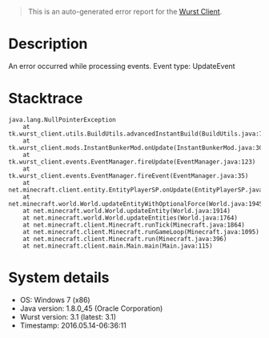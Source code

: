 > This is an auto-generated error report for the [Wurst Client](https://www.wurst-client.tk).

# Description
An error occurred while processing events.
Event type: UpdateEvent

# Stacktrace
```
java.lang.NullPointerException
	at tk.wurst_client.utils.BuildUtils.advancedInstantBuild(BuildUtils.java:700)
	at tk.wurst_client.mods.InstantBunkerMod.onUpdate(InstantBunkerMod.java:305)
	at tk.wurst_client.events.EventManager.fireUpdate(EventManager.java:123)
	at tk.wurst_client.events.EventManager.fireEvent(EventManager.java:35)
	at net.minecraft.client.entity.EntityPlayerSP.onUpdate(EntityPlayerSP.java:200)
	at net.minecraft.world.World.updateEntityWithOptionalForce(World.java:1945)
	at net.minecraft.world.World.updateEntity(World.java:1914)
	at net.minecraft.world.World.updateEntities(World.java:1764)
	at net.minecraft.client.Minecraft.runTick(Minecraft.java:1864)
	at net.minecraft.client.Minecraft.runGameLoop(Minecraft.java:1095)
	at net.minecraft.client.Minecraft.run(Minecraft.java:396)
	at net.minecraft.client.main.Main.main(Main.java:115)

```

# System details
- OS: Windows 7 (x86)
- Java version: 1.8.0_45 (Oracle Corporation)
- Wurst version: 3.1 (latest: 3.1)
- Timestamp: 2016.05.14-06:36:11
